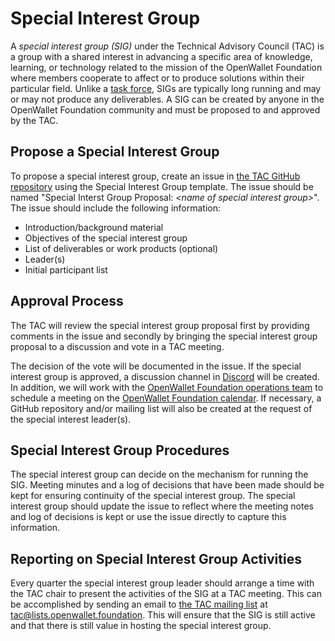 # Special Interest Group

A _special interest group (SIG)_ under the Technical Advisory Council (TAC) is a group with a shared interest in advancing a specific area of knowledge, learning, or technology related to the mission of the OpenWallet Foundation where members cooperate to affect or to produce solutions within their particular field. Unlike a [task force](./task-force-process.md), SIGs are typically long running and may or may not produce any deliverables. A SIG can be created by anyone in the OpenWallet Foundation community and must be proposed to and approved by the TAC.

## Propose a Special Interest Group
To propose a special interest group, create an issue in [the TAC GitHub repository](https://github.com/openwallet-foundation/tac/issues) using the Special Interest Group template. The issue should be named "Special Interst Group Proposal: _\<name of special interest group\>_". The issue should include the following information:

* Introduction/background material
* Objectives of the special interest group
* List of deliverables or work products (optional)
* Leader(s)
* Initial participant list

## Approval Process
The TAC will review the special interest group proposal first by providing comments in the issue and secondly by bringing the special interest group proposal to a discussion and vote in a TAC meeting.

The decision of the vote will be documented in the issue. If the special interest group is approved, a discussion channel in [Discord](https://discord.gg/yjvGPd5FCU) will be created. In addition, we will work with the [OpenWallet Foundation operations team](mailto:operations@openwallet.foundation?subject=New%20Special%20Interest%20Group) to schedule a meeting on the [OpenWallet Foundation calendar](https://calendar.google.com/calendar/u/0?cid=Y181MjdhMWRiNjIxZmU3MDczMzg0MjFhOWM0YzdlZjJmNjE2MGI5NzM4MzhjZmRiYjUwZjBkYjMyYWQwZmQyMGViQGdyb3VwLmNhbGVuZGFyLmdvb2dsZS5jb20). If necessary, a GitHub repository and/or mailing list will also be created at the request of the special interest leader(s).

## Special Interest Group Procedures
The special interest group can decide on the mechanism for running the SIG. Meeting minutes and a log of decisions that have been made should be kept for ensuring continuity of the special interest group. The special interest group should update the issue to reflect where the meeting notes and log of decisions is kept or use the issue directly to capture this information.

## Reporting on Special Interest Group Activities
Every quarter the special interest group leader should arrange a time with the TAC chair to present the activities of the SIG at a TAC meeting. This can be accomplished by sending an email to [the TAC mailing list](https://lists.openwallet.foundation/g/tac) at  [tac@lists.openwallet.foundation](mailto:tac@lists.openwallet.foundation). This will ensure that the SIG is still active and that there is still value in hosting the special interest group.